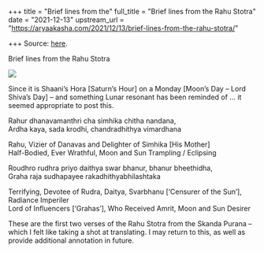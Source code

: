 +++
title = "Brief lines from the"
full_title = "Brief lines from the Rahu Stotra"
date = "2021-12-13"
upstream_url = "https://aryaakasha.com/2021/12/13/brief-lines-from-the-rahu-stotra/"

+++
Source: [here](https://aryaakasha.com/2021/12/13/brief-lines-from-the-rahu-stotra/).

Brief lines from the Rahu Stotra

![](https://aryaakasha.files.wordpress.com/2021/12/265750676_10165843534635574_8538912900189476736_n.jpg?w=576)

Since it is Shaani’s Hora \[Saturn’s Hour\] on a Monday \[Moon’s Day –
Lord Shiva’s Day\] – and something Lunar resonant has been reminded of …
it seemed appropriate to post this.

Rahur dhanavamanthri cha simhika chitha nandana,  
Ardha kaya, sada krodhi, chandradhithya vimardhana

Rahu, Vizier of Danavas and Delighter of Simhika \[His Mother\]  
Half-Bodied, Ever Wrathful, Moon and Sun Trampling / Eclipsing

Roudhro rudhra priyo daithya swar bhanur, bhanur bheethidha,  
Graha raja sudhapayee rakadhithyabhilashtaka

Terrifying, Devotee of Rudra, Daitya, Svarbhanu \[‘Censurer of the
Sun’\], Radiance Imperiler  
Lord of Influencers \[‘Grahas’\], Who Received Amrit, Moon and Sun
Desirer

These are the first two verses of the Rahu Stotra from the Skanda Purana
– which I felt like taking a shot at translating. I may return to this,
as well as provide additional annotation in future.
